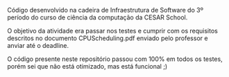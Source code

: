 Código desenvolvido na cadeira de Infraestrutura de Software do 3º período do curso de ciência da computação da CESAR School.

O objetivo da atividade era passar nos testes e cumprir com os requisitos descritos no documento CPUScheduling.pdf enviado pelo professor e anviar até o deadline.

O código presente neste repositório passou com 100% em todos os testes, porém sei que não está otimizado, mas está funcional ;)
